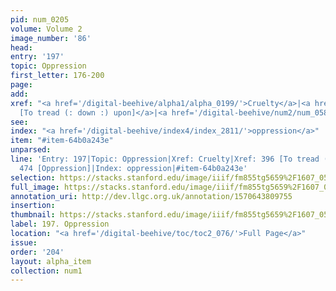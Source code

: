 ```yaml
---
pid: num_0205
volume: Volume 2
image_number: '86'
head: 
entry: '197'
topic: Oppression
first_letter: 176-200
page: 
add: 
xref: "<a href='/digital-beehive/alpha1/alpha_0199/'>Cruelty</a>|<a href='/digital-beehive/num2/num_0483/'>396
  [To tread (: down :) upon]</a>|<a href='/digital-beehive/num2/num_0586/'>474 [Oppression]</a>"
see: 
index: "<a href='/digital-beehive/index4/index_2811/'>oppression</a>"
item: "#item-64b0a243e"
unparsed: 
line: 'Entry: 197|Topic: Oppression|Xref: Cruelty|Xref: 396 [To tread (: down :) upon]|Xref:
  474 [Oppression]|Index: oppression|#item-64b0a243e'
selection: https://stacks.stanford.edu/image/iiif/fm855tg5659%2F1607_0553/781,3177,2997,572/full/0/default.jpg
full_image: https://stacks.stanford.edu/image/iiif/fm855tg5659%2F1607_0553/full/full/0/default.jpg
annotation_uri: http://dev.llgc.org.uk/annotation/1570643809755
insertion: 
thumbnail: https://stacks.stanford.edu/image/iiif/fm855tg5659%2F1607_0553/781,3177,600,180/250,/0/default.jpg
label: 197. Oppression
location: "<a href='/digital-beehive/toc/toc2_076/'>Full Page</a>"
issue: 
order: '204'
layout: alpha_item
collection: num1
---
```

